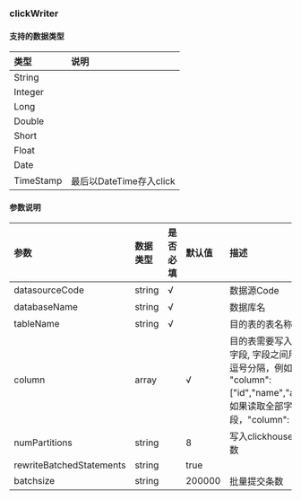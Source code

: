 ### clickWriter

#### 支持的数据类型
| 类型       | 说明    | 
| :-----    | :-----  | 
| String    |   |
| Integer   |   |
| Long      |   |
| Double    |   |
| Short     |   |
| Float     |   |
| Date      | |
| TimeStamp |最后以DateTime存入click |

#### 参数说明

| 参数                        | 数据类型      | 是否必填  |  默认值        |描述         |
| :-----                    | :-----        | :------   | :------       | :------      | 
| datasourceCode            | string        | √         |               | 数据源Code                           |
| databaseName              | string        | √         |               | 数据库名                             |
| tableName                 | string        | √         |               | 目的表的表名称  |
| column                    | array         |           | √             | 目的表需要写入数据的字段, 字段之间用英文逗号分隔，例如: "column": ["id","name","age"]。如果读取全部字段，"column": ["*"] |
| numPartitions             | string        |           | 8             | 写入clickhouse的分区数 |
| rewriteBatchedStatements  | string        |           | true          |           |
| batchsize                 | string        |           | 200000        | 批量提交条数 |

 
 
 



 